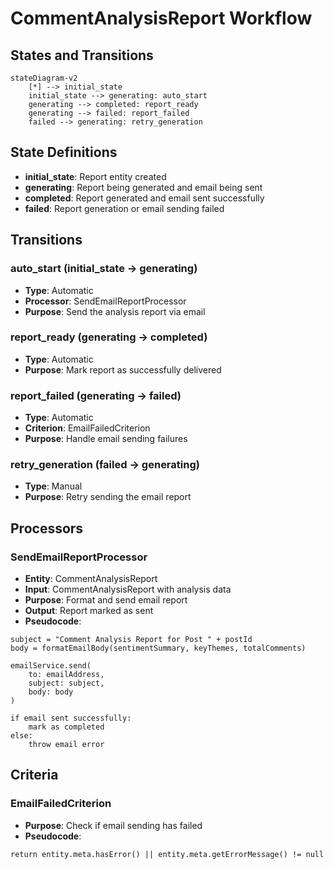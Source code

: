 # CommentAnalysisReport Workflow

## States and Transitions

```mermaid
stateDiagram-v2
    [*] --> initial_state
    initial_state --> generating: auto_start
    generating --> completed: report_ready
    generating --> failed: report_failed
    failed --> generating: retry_generation
```

## State Definitions

- **initial_state**: Report entity created
- **generating**: Report being generated and email being sent
- **completed**: Report generated and email sent successfully
- **failed**: Report generation or email sending failed

## Transitions

### auto_start (initial_state → generating)
- **Type**: Automatic
- **Processor**: SendEmailReportProcessor
- **Purpose**: Send the analysis report via email

### report_ready (generating → completed)
- **Type**: Automatic
- **Purpose**: Mark report as successfully delivered

### report_failed (generating → failed)
- **Type**: Automatic
- **Criterion**: EmailFailedCriterion
- **Purpose**: Handle email sending failures

### retry_generation (failed → generating)
- **Type**: Manual
- **Purpose**: Retry sending the email report

## Processors

### SendEmailReportProcessor
- **Entity**: CommentAnalysisReport
- **Input**: CommentAnalysisReport with analysis data
- **Purpose**: Format and send email report
- **Output**: Report marked as sent
- **Pseudocode**:
```
subject = "Comment Analysis Report for Post " + postId
body = formatEmailBody(sentimentSummary, keyThemes, totalComments)

emailService.send(
    to: emailAddress,
    subject: subject,
    body: body
)

if email sent successfully:
    mark as completed
else:
    throw email error
```

## Criteria

### EmailFailedCriterion
- **Purpose**: Check if email sending has failed
- **Pseudocode**:
```
return entity.meta.hasError() || entity.meta.getErrorMessage() != null
```
